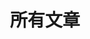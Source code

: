 ---
layout: post-index
title: 所有文章
excerpt: "A List of Posts"
paginate_path: "navs/posts/page:num"
---